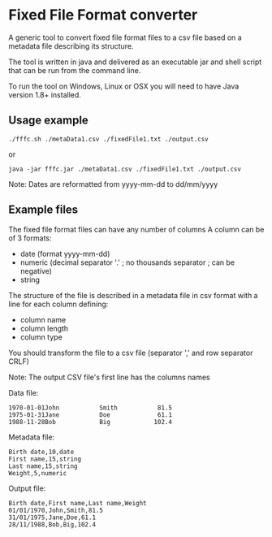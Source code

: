 # Fixed File Format converter

A generic tool to convert fixed file format files to a csv file based on a metadata file describing its structure.

The tool is written in java and delivered as an executable jar and shell script that can be run from the command line.

To run the tool on Windows, Linux or OSX you will need to have Java version 1.8+ installed.

## Usage example

```
./fffc.sh ./metaData1.csv ./fixedFile1.txt ./output.csv
```
or
```
java -jar fffc.jar ./metaData1.csv ./fixedFile1.txt ./output.csv
```
Note: Dates are reformatted from yyyy-mm-dd to dd/mm/yyyy

## Example files

The fixed file format files can have any number of columns
A column can be of 3 formats:
* date (format yyyy-mm-dd)
* numeric (decimal separator '.' ; no thousands separator ; can be negative)
* string

The structure of the file is described in a metadata file in csv format with a line for each column defining:
* column name
* column length
* column type


You should transform the file to a csv file (separator ',' and row separator CRLF)

Note: The output CSV file's first line has the columns names

Data file:
```
1970-01-01John           Smith           81.5
1975-01-31Jane           Doe             61.1
1988-11-28Bob            Big            102.4
```

Metadata file:
```
Birth date,10,date
First name,15,string
Last name,15,string
Weight,5,numeric
```

Output file:
```
Birth date,First name,Last name,Weight
01/01/1970,John,Smith,81.5
31/01/1975,Jane,Doe,61.1
28/11/1988,Bob,Big,102.4
```

